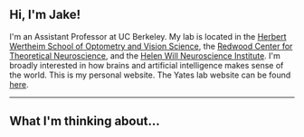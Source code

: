 <script>
  import LinesHr from "../components/LinesHr.svelte";
  import LatestThoughts from "../components/LatestThoughts.svelte";
</script>

<LinesHr />

## Hi, I'm Jake! 

I'm an Assistant Professor at UC Berkeley. My lab is located in the [Herbert Wertheim School of Optometry and Vision Science](https://vision.berkeley.edu/), the [Redwood Center for Theoretical Neuroscience](https://redwood.berkeley.edu/), and the [Helen Will Neuroscience Institute](https://hwni.berkeley.edu/). I'm broadly interested in how brains and artificial intelligence makes sense of the world. This is my personal website. The Yates lab website can be found [here](https://yates-lab.github.io/).


---

## What I'm thinking about...

<LatestThoughts />
